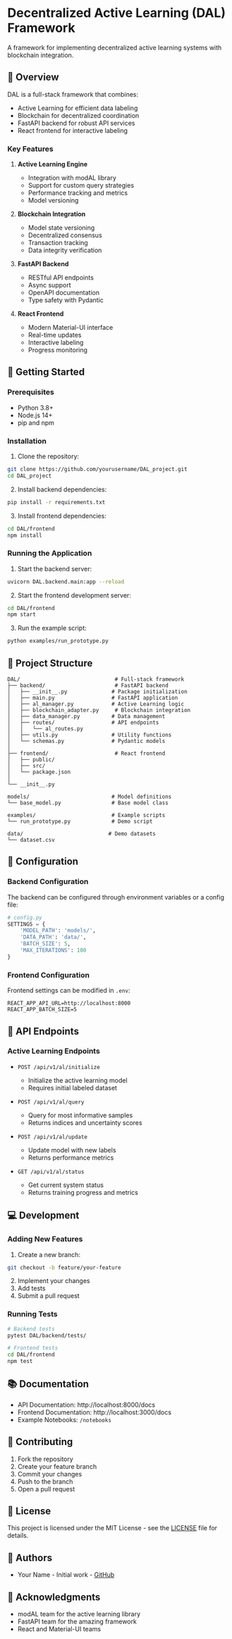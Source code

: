 # Decentralized Active Learning (DAL) Framework

A framework for implementing decentralized active learning systems with blockchain integration.

## 🎯 Overview

DAL is a full-stack framework that combines:
- Active Learning for efficient data labeling
- Blockchain for decentralized coordination
- FastAPI backend for robust API services
- React frontend for interactive labeling

### Key Features

1. **Active Learning Engine**
   - Integration with modAL library
   - Support for custom query strategies
   - Performance tracking and metrics
   - Model versioning

2. **Blockchain Integration**
   - Model state versioning
   - Decentralized consensus
   - Transaction tracking
   - Data integrity verification

3. **FastAPI Backend**
   - RESTful API endpoints
   - Async support
   - OpenAPI documentation
   - Type safety with Pydantic

4. **React Frontend**
   - Modern Material-UI interface
   - Real-time updates
   - Interactive labeling
   - Progress monitoring

## 🚀 Getting Started

### Prerequisites

- Python 3.8+
- Node.js 14+
- pip and npm

### Installation

1. Clone the repository:
```bash
git clone https://github.com/yourusername/DAL_project.git
cd DAL_project
```

2. Install backend dependencies:
```bash
pip install -r requirements.txt
```

3. Install frontend dependencies:
```bash
cd DAL/frontend
npm install
```

### Running the Application

1. Start the backend server:
```bash
uvicorn DAL.backend.main:app --reload
```

2. Start the frontend development server:
```bash
cd DAL/frontend
npm start
```

3. Run the example script:
```bash
python examples/run_prototype.py
```

## 📁 Project Structure

```
DAL/                              # Full-stack framework
├── backend/                      # FastAPI backend
│   ├── __init__.py              # Package initialization
│   ├── main.py                  # FastAPI application
│   ├── al_manager.py            # Active Learning logic
│   ├── blockchain_adapter.py     # Blockchain integration
│   ├── data_manager.py          # Data management
│   ├── routes/                  # API endpoints
│   │   └── al_routes.py
│   ├── utils.py                 # Utility functions
│   └── schemas.py               # Pydantic models
│
├── frontend/                     # React frontend
│   ├── public/
│   ├── src/
│   └── package.json
│
└── __init__.py

models/                          # Model definitions
└── base_model.py                # Base model class

examples/                        # Example scripts
└── run_prototype.py             # Demo script

data/                           # Demo datasets
└── dataset.csv
```

## 🔧 Configuration

### Backend Configuration

The backend can be configured through environment variables or a config file:

```python
# config.py
SETTINGS = {
    'MODEL_PATH': 'models/',
    'DATA_PATH': 'data/',
    'BATCH_SIZE': 5,
    'MAX_ITERATIONS': 100
}
```

### Frontend Configuration

Frontend settings can be modified in `.env`:

```env
REACT_APP_API_URL=http://localhost:8000
REACT_APP_BATCH_SIZE=5
```

## 🔌 API Endpoints

### Active Learning Endpoints

- `POST /api/v1/al/initialize`
  - Initialize the active learning model
  - Requires initial labeled dataset

- `POST /api/v1/al/query`
  - Query for most informative samples
  - Returns indices and uncertainty scores

- `POST /api/v1/al/update`
  - Update model with new labels
  - Returns performance metrics

- `GET /api/v1/al/status`
  - Get current system status
  - Returns training progress and metrics

## 💻 Development

### Adding New Features

1. Create a new branch:
```bash
git checkout -b feature/your-feature
```

2. Implement your changes
3. Add tests
4. Submit a pull request

### Running Tests

```bash
# Backend tests
pytest DAL/backend/tests/

# Frontend tests
cd DAL/frontend
npm test
```

## 📚 Documentation

- API Documentation: http://localhost:8000/docs
- Frontend Documentation: http://localhost:3000/docs
- Example Notebooks: `/notebooks`

## 🤝 Contributing

1. Fork the repository
2. Create your feature branch
3. Commit your changes
4. Push to the branch
5. Open a pull request

## 📄 License

This project is licensed under the MIT License - see the [LICENSE](LICENSE) file for details.

## 👥 Authors

- Your Name - Initial work - [GitHub](https://github.com/yourusername)

## 🙏 Acknowledgments

- modAL team for the active learning library
- FastAPI team for the amazing framework
- React and Material-UI teams
